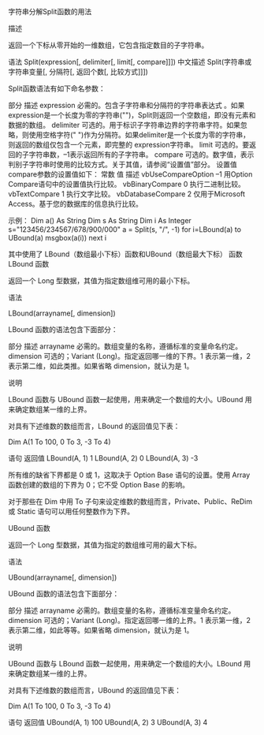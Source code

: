 字符串分解Split函数的用法  

描述

返回一个下标从零开始的一维数组，它包含指定数目的子字符串。

语法
Split(expression[, delimiter[, limit[, compare]]])
中文描述
Split(字符串或字符串变量[, 分隔符[, 返回个数[, 比较方式]]])

Split函数语法有如下命名参数：

部分 描述
expression 必需的。包含子字符串和分隔符的字符串表达式 。如果expression是一个长度为零的字符串("")，Split则返回一个空数组，即没有元素和数据的数组。
delimiter 可选的。用于标识子字符串边界的字符串字符。如果忽略，则使用空格字符(" ")作为分隔符。如果delimiter是一个长度为零的字符串，则返回的数组仅包含一个元素，即完整的 expression字符串。
limit 可选的。要返回的子字符串数，–1表示返回所有的子字符串。
compare 可选的。数字值，表示判别子字符串时使用的比较方式。关于其值，请参阅“设置值”部分。
设置值
compare参数的设置值如下：
常数 值 描述
vbUseCompareOption –1 用Option Compare语句中的设置值执行比较。
vbBinaryCompare 0 执行二进制比较。
vbTextCompare 1 执行文字比较。
vbDatabaseCompare 2 仅用于Microsoft Access。基于您的数据库的信息执行比较。

示例：
Dim a() As String
Dim s As String
Dim i As Integer
s="123456/234567/678/900/000"
a = Split(s, "/", -1)
for i=LBound(a) to UBound(a)
 msgbox(a(i))
next i

其中使用了 LBound（数组最小下标）函数和UBound（数组最大下标） 函数
LBound 函数
   

返回一个 Long 型数据，其值为指定数组维可用的最小下标。

语法

LBound(arrayname[, dimension])

LBound 函数的语法包含下面部分：

部分 描述
arrayname 必需的。数组变量的名称，遵循标准的变量命名约定。
dimension 可选的；Variant (Long)。指定返回哪一维的下界。1 表示第一维，2 表示第二维，如此类推。如果省略 dimension，就认为是 1。

 

说明

LBound 函数与 UBound 函数一起使用，用来确定一个数组的大小。UBound 用来确定数组某一维的上界。

对具有下述维数的数组而言，LBound 的返回值见下表：

Dim A(1 To 100, 0 To 3, -3 To 4)

语句 返回值
LBound(A, 1) 1
LBound(A, 2) 0
LBound(A, 3) -3

 

所有维的缺省下界都是 0 或 1，这取决于 Option Base 语句的设置。使用 Array 函数创建的数组的下界为 0；它不受 Option Base 的影响。

对于那些在 Dim 中用 To 子句来设定维数的数组而言，Private、Public、ReDim 或 Static 语句可以用任何整数作为下界。

UBound 函数
   

返回一个 Long 型数据，其值为指定的数组维可用的最大下标。

语法

UBound(arrayname[, dimension])

UBound 函数的语法包含下面部分：

部分 描述
arrayname 必需的。数组变量的名称，遵循标准变量命名约定。
dimension 可选的；Variant (Long)。指定返回哪一维的上界。1 表示第一维，2 表示第二维，如此等等。如果省略 dimension，就认为是 1。

 

说明

UBound 函数与 LBound 函数一起使用，用来确定一个数组的大小。LBound 用来确定数组某一维的上界。

对具有下述维数的数组而言，UBound 的返回值见下表：

Dim A(1 To 100, 0 To 3, -3 To 4)

语句 返回值
UBound(A, 1) 100
UBound(A, 2) 3
UBound(A, 3) 4